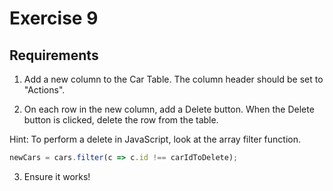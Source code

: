 # Exercise 9

## Requirements

1. Add a new column to the Car Table. The column header should be set to "Actions".

2. On each row in the new column, add a Delete button. When the Delete button is clicked, delete the row from the table.

Hint: To perform a delete in JavaScript, look at the array filter function.

```javascript
newCars = cars.filter(c => c.id !== carIdToDelete);
```

3. Ensure it works!